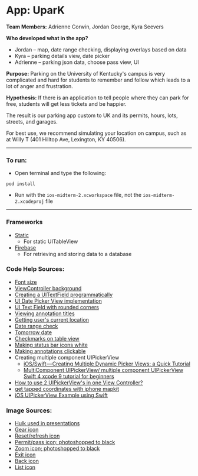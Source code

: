# App: UparK

**Team Members:** Adrienne Corwin, Jordan George, Kyra Seevers

**Who developed what in the app?**
- Jordan – map, date range checking, displaying overlays based on data
- Kyra – parking details view, date picker
- Adrienne – parking json data, choose pass view, UI

**Purpose:** Parking on the University of Kentucky's campus is very complicated and hard for students to remember and follow which leads to a lot of anger and frustration.

**Hypothesis:** If there is an application to tell people where they can park for free, students will get less tickets and be happier.

The result is our parking app custom to UK and its permits, hours, lots, streets, and garages.

For best use, we recommend simulating your location on campus, such as at Willy T (401 Hilltop Ave, Lexington, KY 40506).

<hr>

### To run:
- Open terminal and type the following:
```
pod install
```
- Run with the `ios-midterm-2.xcworkspace` file, not the `ios-midterm-2.xcodeproj` file

<hr>

### Frameworks
- [Static](https://github.com/venmo/Static)
  - For static UITableView
- [Firebase](https://firebase.google.com/)
  - For retrieving and storing data to a database

### Code Help Sources:
- [Font size](https://stackoverflow.com/questions/28742018/swift-increase-font-size-of-the-uitextview-how)
- [ViewController background](https://stackoverflow.com/questions/29759224/change-background-color-of-viewcontroller-swift-single-view-application/29759262)
- [Creating a UITextField programmatically](https://stackoverflow.com/questions/2728354/add-uitextfield-on-uiview-programmatically)
- [UI Date Picker View implementation](https://www.youtube.com/watch?v=aa-lNWUVY7g)
- [UI Text Field with rounded corners](https://stackoverflow.com/questions/13717007/uitextfield-rounded-corner-issue)
- [Viewing annotation titles](https://stackoverflow.com/questions/37320485/swift-how-to-get-information-from-a-custom-annotation-on-clicked)
- [Getting user's current location](https://stackoverflow.com/questions/25296691/get-users-current-location-coordinates)
- [Date range check](https://stackoverflow.com/questions/29652771/how-to-check-if-time-is-within-a-specific-range-in-swift/39499504#)
- [Tomorrow date](https://stackoverflow.com/questions/44009804/swift-3-how-to-get-date-for-tomorrow-and-yesterday-take-care-special-case-ne)
- [Checkmarks on table view](https://www.youtube.com/watch?v=5MZ-WJuSdpg)
- [Making status bar icons white](https://stackoverflow.com/questions/38740648/how-to-set-status-bar-style-in-swift-3)
- [Making annotations clickable](https://www.hackingwithswift.com/example-code/location/how-to-add-annotations-to-mkmapview-using-mkpointannotation-and-mkpinannotationview)
- Creating multiple component UIPickerView
  - [iOS/Swift — Creating Multiple Dynamic Picker Views: a Quick Tutorial](https://medium.com/@smehta/ios-swift-creating-a-dynamic-picker-view-843b3290e7f0)
  - [MultiComponent UIPickerView/ multiple component UIPickerView Swift 4 xcode 9 tutorial for beginners](https://www.youtube.com/watch?v=1-YJLHEIpzU)
- [How to use 2 UIPickerView's in one View Controller?](https://stackoverflow.com/questions/27642164/how-to-use-2-uipickerviews-in-one-view-controller)
- [get tapped coordinates with iphone mapkit](https://stackoverflow.com/questions/14580269/get-tapped-coordinates-with-iphone-mapkit)
- [iOS UIPickerView Example using Swift](http://sourcefreeze.com/ios-uipickerview-example-using-swift/)

### Image Sources:
- [Hulk used in presentations](https://www.google.com/search?safe=strict&client=firefox-b-1-ab&biw=1440&bih=781&tbm=isch&sa=1&ei=FcbVW-OoEMzMjwS26JTQCQ&q=hulk&oq=hulk&gs_l=img.3..0i67l2j0j0i67j0l3j0i67l2j0.32104.32571..32783...0.0..0.168.331.3j1......1....1..gws-wiz-img.......35i39.0EZpNXHRQe4#imgrc=IuSm1zmzoiIeoM)
- [Gear icon](https://www.iconfinder.com/icons/192450/settings_icon)
- [Reset/refresh icon](https://static.thenounproject.com/png/2149-200.png)
- [Permit/pass icon; photoshopped to black](https://uknow.uky.edu/sites/default/files/styles/uknow_story_image/public/externals/ec8f40452989ecb2a59ab6a53d26a1c6.jpg)
- [Zoom icon; photoshopped to black](http://chittagongit.com/icon/navigation-icon-png-25.html)
- [Exit icon](https://openclipart.org/image/2400px/svg_to_png/242814/close_icon_black.png)
- [Back icon]()
- [List icon]()
